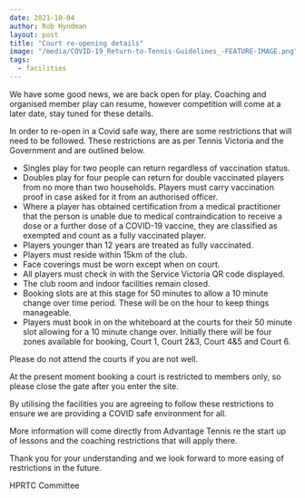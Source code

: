 ```yaml
---
date: 2021-10-04
author: Rob Hyndman
layout: post
title: "Court re-opening details"
image: "/media/COVID-19_Return-to-Tennis-Guidelines_-FEATURE-IMAGE.png"
tags:
  - facilities
---
```


We have some good news, we are back open for play. Coaching and organised member play can resume, however competition will come at a later date, stay tuned for these details.

In order to re-open in a Covid safe way, there are some restrictions that will need to be followed. These restrictions are as per Tennis Victoria and the Government and are outlined below.

  - Singles play for two people can return regardless of vaccination status.
  - Doubles play for four people can return for double vaccinated players from no more than two households. Players must carry vaccination proof in case asked for it from an authorised officer.
  - Where a player has obtained certification from a medical practitioner that the person is unable due to medical contraindication to receive a dose or a further dose of a COVID-19 vaccine, they are classified as exempted and count as a fully vaccinated player.
  - Players younger than 12 years are treated as fully vaccinated.
  - Players must reside within 15km of the club.
  - Face coverings must be worn except when on court.
  - All players must check in with the Service Victoria QR code displayed.
  - The club room and indoor facilities remain closed.
  - Booking slots are at this stage for 50 minutes to allow a 10 minute change over time period. These will be on the hour to keep things manageable.
  - Players must book in on the whiteboard at the courts for their 50 minute slot allowing for a 10 minute change over. Initially there will be four zones available for booking, Court 1, Court 2&3, Court 4&5 and Court 6.

Please do not attend the courts if you are not well.

At the present moment booking a court is restricted to members only, so please close the gate after you enter the site.

By utilising the facilities you are agreeing to follow these restrictions to ensure we are providing a COVID safe environment for all.

More information will come directly from Advantage Tennis re the start up of lessons and the coaching restrictions that will apply there.

Thank you for your understanding and we look forward to more easing of restrictions in the future.

HPRTC Committee
